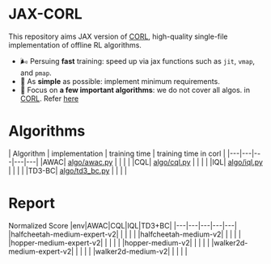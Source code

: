 # JAX-CORL
This repository aims JAX version of [CORL](https://github.com/tinkoff-ai/CORL), high-quality single-file implementation of offline RL algorithms.
- 🌬️ Persuing **fast** training: speed up via jax functions such as `jit`, `vmap`, and `pmap`.
- 🔪 As **simple** as possible: implement minimum requirements.
- 💠 Focus on **a few important algorithms**: we do not cover all algos. in [CORL](https://github.com/tinkoff-ai/CORL). Refer [here](https://github.com/nissymori/JAX-CORL/blob/main/README.md#algorithms)

# Algorithms
| Algorithm | implementation | training time | training time in corl |
|---|---|---|---|---|
|AWAC| [algo/awac.py](https://github.com/nissymori/JAX-CORL/blob/main/algo/awac.py)   |   |   |   |
|CQL| [algo/cql.py](https://github.com/nissymori/JAX-CORL/blob/main/algo/cql.py)  |   |   |   |
|IQL|  [algo/iql.py](https://github.com/nissymori/JAX-CORL/blob/main/algo/iql.py)   |   |   |   |
|TD3-BC| [algo/td3_bc.py](https://github.com/nissymori/JAX-CORL/blob/main/algo/td3bc.py)  |   |   |   |



# Report

Normalized Score
|env|AWAC|CQL|IQL|TD3+BC|
|---|---|---|---|---|
|halfcheetah-medium-expert-v2|   |   |   |   |
|halfcheetah-medium-v2|   |   |   |   |
|hopper-medium-expert-v2|   |   |   |   |
|hopper-medium-v2|   |   |   |   |
|walker2d-medium-expert-v2|   |   |   |   |
|walker2d-medium-v2|   |   |   |   |
